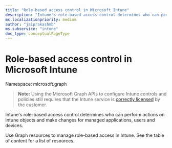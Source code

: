 ```yaml
---
title: "Role-based access control in Microsoft Intune"
description: "Intune's role-based access control determines who can perform actions on Intune objects and make changes for managed applications, users and devices.   "
ms.localizationpriority: medium
author: "jaiprakashmb"
ms.subservice: "intune"
doc_type: conceptualPageType
---
```


# Role-based access control in Microsoft Intune

Namespace: microsoft.graph

> **Note:** Using the Microsoft Graph APIs to configure Intune controls and policies still requires that the Intune service is [correctly licensed](https://www.microsoft.com/en-us/cloud-platform/microsoft-intune-pricing) by the customer.

Intune's role-based access control determines who can perform actions on Intune objects and make changes for managed applications, users and devices.   

Use Graph resources to manage role-based access in Intune. See the table of content for a list of resources.
